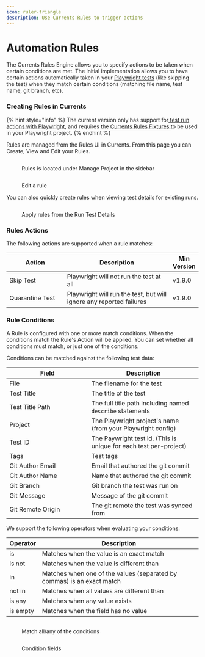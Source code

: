 ```yaml
---
icon: ruler-triangle
description: Use Currents Rules to trigger actions
---
```


# Automation Rules

The Currents Rules Engine allows you to specify actions to be taken when certain conditions are met. The initial implementation allows you to have certain actions automatically taken in your [Playwright tests](applying-rules-to-runs.md) (like skipping the test) when they match certain conditions (matching file name, test name, git branch, etc).

### Creating Rules in Currents

{% hint style="info" %}
The current version only has support for[ test run actions with Playwright](applying-rules-to-runs.md), and requires the [Currents Rules Fixtures ](../../resources/reporters/currents-playwright/currents-playwright-fixtures.md)to be used in your Playwright project.
{% endhint %}

Rules are managed from the Rules UI in Currents. From this page you can Create, View and Edit your Rules.

<figure><img src="../../.gitbook/assets/Screenshot 2024-12-10 at 3.22.45 PM.png" alt=""><figcaption><p>Rules is located under Manage Project in the sidebar</p></figcaption></figure>

<figure><img src="../../.gitbook/assets/Screenshot 2024-12-10 at 3.27.00 PM (1).png" alt=""><figcaption><p>Edit a rule</p></figcaption></figure>

You can also quickly create rules when viewing test details for existing runs.

<figure><img src="../../.gitbook/assets/Screenshot 2024-12-10 at 3.29.08 PM.png" alt=""><figcaption><p>Apply rules from the Run Test Details</p></figcaption></figure>

### Rules Actions

The following actions are supported when a rule matches:

<table><thead><tr><th width="188">Action</th><th width="434">Description</th><th>Min Version</th></tr></thead><tbody><tr><td>Skip Test</td><td>Playwright will not run the test at all</td><td>v1.9.0</td></tr><tr><td>Quarantine Test</td><td>Playwright will run the test, but will ignore any reported failures</td><td>v1.9.0</td></tr></tbody></table>

### Rule Conditions

A Rule is configured with one or more match conditions.  When the conditions match the Rule's Action will be applied. You can set whether all conditions must match, or just one of the conditions.

Conditions can be matched against the following test data:

<table><thead><tr><th width="199">Field</th><th>Description</th></tr></thead><tbody><tr><td>File</td><td>The filename for the test</td></tr><tr><td>Test Title</td><td>The title of the test</td></tr><tr><td>Test Title Path</td><td>The full title path including named <code>describe</code> statements</td></tr><tr><td>Project</td><td>The Playwright project's name (from your Playwright config)</td></tr><tr><td>Test ID</td><td>The Paywright test id. (This is unique for each test per-project)</td></tr><tr><td>Tags</td><td>Test tags</td></tr><tr><td>Git Author Email</td><td>Email that authored the git commit</td></tr><tr><td>Git Author Name</td><td>Name that authored the git commit</td></tr><tr><td>Git Branch</td><td>Git branch the test was run on</td></tr><tr><td>Git Message</td><td>Message of the git commit</td></tr><tr><td>Git Remote Origin</td><td>The git remote the test was synced from</td></tr></tbody></table>

We support the following operators when evaluating your conditions:

| Operator | Description                                                            |
| -------- | ---------------------------------------------------------------------- |
| is       | Matches when the value is an exact match                               |
| is not   | Matches when the value is different than                               |
| in       | Matches when one of the values (separated by commas) is an exact match |
| not in   | Matches when all values are different than                             |
| is any   | Matches when any value exists                                          |
| is empty | Matches when the field has no value                                    |



<figure><img src="../../.gitbook/assets/Screenshot 2024-12-10 at 3.33.14 PM.png" alt=""><figcaption><p>Match all/any of the conditions</p></figcaption></figure>

<figure><img src="../../.gitbook/assets/Screenshot 2024-12-10 at 3.46.19 PM.png" alt=""><figcaption><p>Condition fields</p></figcaption></figure>

